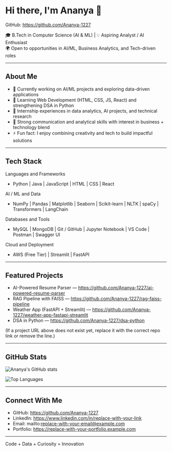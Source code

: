 # Hi there, I'm Ananya 👋

GitHub: https://github.com/Ananya-1227

🎓 B.Tech in Computer Science (AI & ML) | 💡 Aspiring Analyst / AI Enthusiast  
🌍 Open to opportunities in AI/ML, Business Analytics, and Tech-driven roles

---

## About Me
- 🔭 Currently working on AI/ML projects and exploring data-driven applications
- 🌱 Learning Web Development (HTML, CSS, JS, React) and strengthening DSA in Python
- 💼 Internship experiences in data analytics, AI projects, and technical research
- 🎯 Strong communication and analytical skills with interest in business + technology blend
- ⚡ Fun fact: I enjoy combining creativity and tech to build impactful solutions

---

## Tech Stack

Languages and Frameworks
- Python | Java | JavaScript | HTML | CSS | React

AI / ML and Data
- NumPy | Pandas | Matplotlib | Seaborn | Scikit-learn | NLTK | spaCy | Transformers | LangChain

Databases and Tools
- MySQL | MongoDB | Git / GitHub | Jupyter Notebook | VS Code | Postman | Swagger UI

Cloud and Deployment
- AWS (Free Tier) | Streamlit | FastAPI

---

## Featured Projects

- AI-Powered Resume Parser — https://github.com/Ananya-1227/ai-powered-resume-parser  
- RAG Pipeline with FAISS — https://github.com/Ananya-1227/rag-faiss-pipeline  
- Weather App (FastAPI + Streamlit) — https://github.com/Ananya-1227/weather-app-fastapi-streamlit  
- DSA in Python — https://github.com/Ananya-1227/dsa-python

(If a project URL above does not exist yet, replace it with the correct repo link or remove the line.)

---

## GitHub Stats

![Ananya's GitHub stats](https://github-readme-stats.vercel.app/api?username=Ananya-1227&show_icons=true&theme=tokyonight)

![Top Languages](https://github-readme-stats.vercel.app/api/top-langs/?username=Ananya-1227&layout=compact&theme=tokyonight)

---

## Connect With Me

- GitHub: https://github.com/Ananya-1227  
- LinkedIn: https://www.linkedin.com/in/replace-with-your-link  
- Email: mailto:replace-with-your-email@example.com  
- Portfolio: https://replace-with-your-portfolio.example.com

---

Code + Data + Curiosity = Innovation
